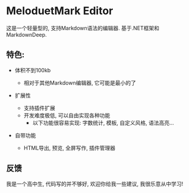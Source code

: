 # MeloduetMark Editor

这是一个轻量型的, 支持Markdown语法的编辑器. 基于.NET框架和MarkdownDeep.

## 特色:

+ 体积不到100kb
  - 相对于其他Markdown编辑器, 它可能是最小的了

+ 扩展性
  - 支持插件扩展
  - 开发难度极低, 可以自由实现各种功能
    - 以下功能很容易实现: 字数统计, 模板, 自定义风格, 语法高亮...
      
+ 自带功能
  - HTML导出, 预览, 全屏写作, 插件管理器

## 反馈
我是一个高中生, 代码写的并不够好, 欢迎你给我一些建议, 我很乐意从中学习!
